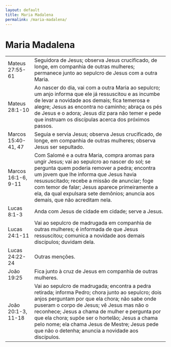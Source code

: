 ```yaml
---
layout: default
title: Maria Madalena
permalink: /maria-madalena/
---
```


# Maria Madalena

|    |     |
|:---|:---|
| Mateus 27:55-61 | Seguidora de Jesus; observa Jesus crucificado, de longe, em companhia de outras mulheres; permanece junto ao sepulcro de Jesus com a outra Maria. |
| Mateus 28:1-10 | Ao nascer do dia, vai com a outra Maria ao sepulcro; um anjo informa que ele já ressuscitou e as incumbe de levar a novidade aos demais; fica temerosa e alegre; Jesus as encontra no caminho; abraça os pés de Jesus e o adora; Jesus diz para não temer e pede que instruam os discípulas acerca dos próximos passos. |
| Marcos 15:40-41, 47 | Seguia e servia Jesus; observa Jesus crucificado, de longe, em companhia de outras mulheres; observa Jesus ser sepultado. |
| Marcos 16:1-6, 9-11 | Com Salomé e a outra Maria, compra aromas para ungir Jesus; vai ao sepulcro ao nascer do sol; se pergunta quem poderia remover a pedra; encontra um jovem que lhe informa que Jesus havia resususcitado; recebe a missão de anunciar; foge com temor de falar; Jesus aparece primeiramente a ela, da qual expulsara sete demônios; anuncia aos demais, que não acreditam nela.  |
| Lucas 8:1-3 | Anda com Jesus de cidade em cidade; serve a Jesus. |
| Lucas 24:1-11 | Vai ao sepulcro de madrugada em companhia de outras mulheres; é informada de que Jesus ressuscitou; comunica a novidade aos demais discípulos; duvidam dela. |
| Lucas 24:22-24 | Outras menções. |
| João 19:25 | Fica junto à cruz de Jesus em companhia de outras mulheres. |
| João 20:1-3, 11-18 | Vai ao sepulcro de madrugada; encontra a pedra retirada; informa Pedro; chora junto ao sepulcro; dois anjos perguntam por que ela chora; não sabe onde puseram o corpo de Jesus; vê Jesus mas não o reconhece; Jesus a chama de mulher e pergunta por que ela chora; supõe ser o hortelão; Jesus a chama pelo nome; ela chama Jesus de Mestre; Jesus pede que não o detenha; anuncia a novidade aos discípulos.  |

 
